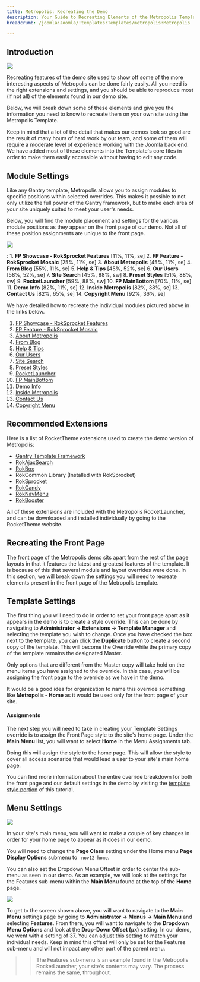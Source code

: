 ```yaml
---
title: Metropolis: Recreating the Demo
description: Your Guide to Recreating Elements of the Metropolis Template for Joomla
breadcrumb: /joomla:Joomla/!templates:Templates/metropolis:Metropolis

---
```


Introduction
-----

![][Metropolis2]

Recreating features of the demo site used to show off some of the more interesting aspects of Metropolis can be done fairly easily. All you need is the right extensions and settings, and you should be able to reproduce most (if not all) of the elements found in our demo site. 

Below, we will break down some of these elements and give you the information you need to know to recreate them on your own site using the Metropolis Template.

Keep in mind that a lot of the detail that makes our demos look so good are the result of many hours of hard work by our team, and some of them will require a moderate level of experience working with the Joomla back end. We have added most of these elements into the Template's core files in order to make them easily accessible without having to edit any code.

Module Settings
-----

Like any Gantry template, Metropolis allows you to assign modules to specific positions within selected overrides. This makes it possible to not only utilize the full power of the Gantry framework, but to make each area of your site uniquely suited to meet your user's needs.

Below, you will find the module placement and settings for the various module positions as they appear on the front page of our demo. Not all of these position assignments are unique to the front page.

![][Metropolis]

:   1. **FP Showcase - RokSprocket Features**  [11%, 11%, se]
    2. **FP Feature - RokSprocket Mosaic**  [25%, 11%, se]
    3. **About Metropolis**  [45%, 11%, se]
    4. **From Blog**  [55%, 11%, se]
    5. **Help & Tips**  [45%, 52%, se]
    6. **Our Users**  [58%, 52%, se]
    7. **Site Search**  [45%, 88%, sw]
    8. **Preset Styles**  [51%, 88%, sw]
    9. **RocketLauncher**  [59%, 88%, sw]
    10. **FP MainBottom**  [70%, 11%, se]
    11. **Demo Info**  [82%, 11%, se]
    12. **Inside Metropolis** [82%, 38%, se]
    13. **Contact Us** [82%, 65%, se]
    14. **Copyright Menu** [92%, 36%, se]

We have detailed how to recreate the individual modules pictured above in the links below.

1. [FP Showcase - RokSprocket Features][module1]
2. [FP Feature - RokSprocket Mosaic][module2]
3. [About Metropolis][module3]
4. [From Blog][module4]
5. [Help & Tips][module5]
6. [Our Users][module6]
7. [Site Search][module7]
8. [Preset Styles][module8]
9. [RocketLauncher][module9]
10. [FP MainBottom][module10]
11. [Demo Info][module11]
12. [Inside Metropolis][module12]
13. [Contact Us][module13]
14. [Copyright Menu][module14]

Recommended Extensions
-----

Here is a list of RocketTheme extensions used to create the demo version of Metropolis:

* [Gantry Template Framework][gantry]
* [RokAjaxSearch][rokajaxsearch]
* [RokBox][rokbox]
* RokCommon Library (Installed with RokSprocket)
* [RokSprocket][roksprocket]
* [RokCandy][rokcandy]
* [RokNavMenu][roknavmenu]
* [RokBooster][rokbooster]

All of these extensions are included with the Metropolis RocketLauncher, and can be downloaded and installed individually by going to the RocketTheme website.

Recreating the Front Page
-----

The front page of the Metropolis demo sits apart from the rest of the page layouts in that it features the latest and greatest features of the template. It is because of this that several module and layout overrides were done. In this section, we will break down the settings you will need to recreate elements present in the front page of the Metropolis template.

Template Settings
-----
The first thing you will need to do in order to set your front page apart as it appears in the demo is to create a style override. This can be done by navigating to **Administrator -> Extensions -> Template Manager** and selecting the template you wish to change.  Once you have checked the box next to the template, you can click the **Duplicate** button to create a second copy of the template. This will become the Override while the primary copy of the template remains the designated Master.

Only options that are different from the Master copy will take hold on the menu items you have assigned to the override. In this case, you will be assigning the front page to the override as we have in the demo.

It would be a good idea for organization to name this override something like **Metropolis - Home** as it would be used only for the front page of your site.

#### Assignments

The next step you will need to take in creating your Template Settings override is to assign the Front Page style to the site's home page. Under the **Main Menu** list, you will want to select **Home** in the Menu Assignments tab..

Doing this will assign the style to the home page. This will allow the style to cover all access scenarios that would lead a user to your site's main home page.

You can find more information about the entire override breakdown for both the front page and our default settings in the demo by visiting the [template style portion][demooverride] of this tutorial.

Menu Settings
-----

![][mainmenu]

In your site's main menu, you will want to make a couple of key changes in order for your home page to appear as it does in our demo.

You will need to change the **Page Class** setting under the Home menu **Page Display Options** submenu to ` nov12-home`.

You can also set the Dropdown Menu Offset in order to center the sub-menu as seen in our demo. As an example, we will look at the settings for the Features sub-menu within the **Main Menu** found at the top of the **Home** page.

![][offset]

To get to the screen shown above, you will want to navigate to the **Main Menu** settings page by going to **Administrator -> Menus -> Main Menu** and selecting **Features**. From there, you will want to navigate to the **Dropdown Menu Options** and look at the **Drop-Down Offset (px)** setting. In our demo, we went with a setting of 37. You can adjust this setting to match your individual needs. Keep in mind this offset will only be set for the Features sub-menu and will not impact any other part of the parent menu.

>> The Features sub-menu is an example found in the Metropolis RocketLauncher, your site's contents may vary. The process remains the same, throughout.

[gantry]: http://gantry-framework.org/download
[rokajaxsearch]: http://www.rockettheme.com/extensions-joomla/rokajaxsearch
[rokbox]: http://www.rockettheme.com/extensions-joomla/rokbox
[roksprocket]: http://www.rockettheme.com/extensions-joomla/roksprocket
[Metropolis]: assets/Metropolis.jpeg
[Metropolis2]: assets/Metropolis2.jpeg
[demooverride]: demo_override.md
[roknavmenu]: http://www.rockettheme.com/extensions-joomla/roknavmenu
[rokbooster]: http://www.rockettheme.com/extensions-joomla/rokbooster
[rokcandy]: http://www.rockettheme.com/extensions-joomla/rokcandy
[module1]: demo_module_1.md
[module2]: demo_module_2.md
[module3]: demo_module_3.md
[module4]: demo_module_4.md
[module5]: demo_module_5.md
[module6]: demo_module_6.md
[module7]: demo_module_7.md
[module8]: demo_module_8.md
[module9]: demo_module_9.md
[module10]: demo_module_10.md
[module11]: demo_module_11.md
[module12]: demo_module_12.md
[module13]: demo_module_13.md
[module14]: demo_module_14.md
[mainmenu]: assets/menu_1.jpg
[icons]: http://fortawesome.github.io/Font-Awesome/icons/
[article]: assets/article.jpg
[offset]: assets/offset.jpg